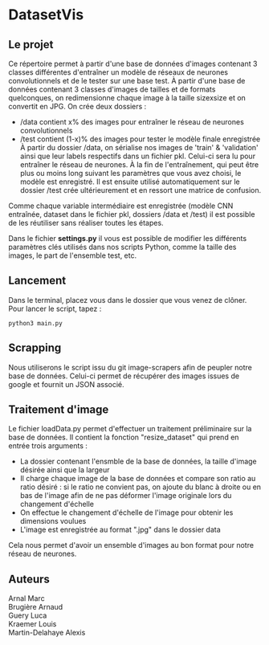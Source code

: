 # DatasetVis

## Le projet

Ce répertoire permet à partir d'une base de données d'images contenant 3 classes différentes d'entraîner un modèle de réseaux de neurones convolutionnels et de le tester sur une base test.
À partir d'une base de données contenant 3 classes d'images de tailles et de formats quelconques, on redimensionne chaque image à la taille sizexsize et on convertit en JPG. 
On crée deux dossiers :
- /data contient x% des images pour entraîner le réseau de neurones convolutionnels
- /test contient (1-x)% des images pour tester le modèle finale enregistrée
À partir du dossier /data, on sérialise nos images de 'train' & 'validation' ainsi que leur labels respectifs dans un fichier pkl. Celui-ci sera lu pour entraîner le réseau de neurones. À la fin de l'entraînement, qui peut être plus ou moins long suivant les paramètres que vous avez choisi, le modèle est enregistré.
Il est ensuite utilisé automatiquement sur le dossier /test crée ultérieurement et en ressort une matrice de confusion.


Comme chaque variable intermédiaire est enregistrée (modèle CNN entraînée, dataset dans le fichier pkl, dossiers /data et /test) il est possible de les réutiliser sans réaliser toutes les étapes.

Dans le fichier <b>settings.py</b> il vous est possible de modifier les différents paramètres clés utilisés dans nos scripts Python, comme la taille des images, le part de l'ensemble test, etc.
 
## Lancement

Dans le terminal, placez vous dans le dossier que vous venez de clôner.
Pour lancer le script, tapez :
```
python3 main.py
```

## Scrapping

Nous utiliserons le script issu du git image-scrapers afin de peupler notre 
base de données. Celui-ci permet de récupérer des images issues de google et
fournit un JSON associé.

## Traitement d'image

Le fichier loadData.py permet d'effectuer un traitement préliminaire sur la base de données. Il contient la fonction "resize_dataset" qui prend en entrée trois arguments :
- La dossier contenant l'ensmble de la base de données, la taille d'image désirée ainsi que la largeur
- Il charge chaque image de la base de données et compare son ratio au ratio désiré : si le ratio ne convient pas, on ajoute du blanc à droite ou en bas de l'image afin de ne pas déformer l'image originale lors du changement d'échelle
- On effectue le changement d'échelle de l'image pour obtenir les dimensions voulues
- L'image est enregistrée au format ".jpg" dans le dossier data

Cela nous permet d'avoir un ensemble d'images au bon format pour notre réseau de neurones.

## Auteurs

Arnal Marc  
Brugière Arnaud  
Guery Luca  
Kraemer Louis  
Martin-Delahaye Alexis
